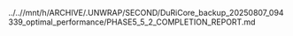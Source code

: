 ../..//mnt/h/ARCHIVE/.UNWRAP/SECOND/DuRiCore_backup_20250807_094339_optimal_performance/PHASE5_5_2_COMPLETION_REPORT.md